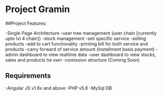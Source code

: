 # Project Gramin

##Project Features:

-Single Page Architecture
-user tree management (user chain [currently upto lvl 4 chain])
-stock management
-sell specific service
-selling products
-add to cart functionality
-printing bill for both service and products
-carry forward of service amount (installment basis payment)
-admin dashboard to view realtime data
-user dashboard to view stocks, sales and products he own
-comission structure (Coming Soon)

## Requirements

-Angular JS v1.6x and above
-PHP v5.6
-MySql DB




